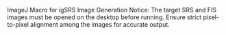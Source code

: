ImageJ Macro for igSRS Image Generation
Notice: The target SRS and FIS images must be opened on the desktop before running.
Ensure strict pixel-to-pixel alignment among the images for accurate output.
